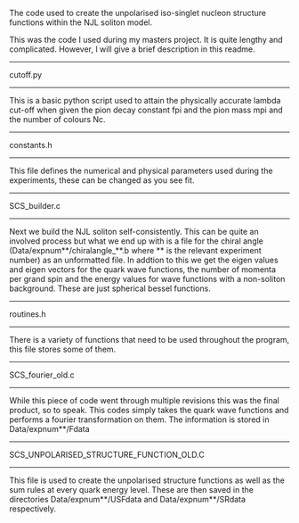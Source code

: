 The code used to create the unpolarised iso-singlet nucleon structure functions within the NJL soliton model.

This was the code I used during my masters project. It is quite lengthy and complicated. However, I will give a brief description in this readme.



****************************************
cutoff.py
****************************************
This is a basic python script used to attain the physically accurate lambda cut-off when given the pion decay constant fpi and the pion mass mpi and the number of colours Nc.

****************************************
constants.h
****************************************
This file defines the numerical and physical parameters used during the experiments, these can be changed as you see fit.

****************************************
SCS_builder.c
****************************************
Next we build the NJL soliton self-consistently. This can be quite an involved process but what we end up with is a file for the chiral angle (Data/expnum**/chiralangle_**.b where ** is the relevant experiment number) as an unformatted file. In addtion to this we get the eigen values and eigen vectors for the quark wave functions, the number of momenta  per grand spin and the energy values for wave functions with a non-soliton background. These are just spherical bessel functions.

*****************************************
routines.h
*****************************************
There is a variety of functions that need to be used throughout the program, this file stores some of them.

*****************************************
SCS_fourier_old.c
*****************************************
While this piece of code went through multiple revisions this was the final product, so to speak. This codes simply takes the quark wave functions and performs a fourier transformation on them. The information is stored in Data/expnum**/Fdata

*****************************************
SCS_UNPOLARISED_STRUCTURE_FUNCTION_OLD.C
*****************************************
This file is used to create the unpolarised structure functions as well as the sum rules
 at every quark energy level. These are then saved in the directories Data/expnum**/USFdata and Data/expnum**/SRdata respectively.

